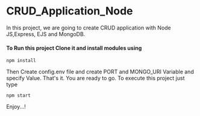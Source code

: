 # CRUD_Application_Node
In this project, we are going to create CRUD application with Node JS,Express, EJS and MongoDB.

#### To Run this project Clone it and install modules using
```
npm install
```

Then Create config.env file and create PORT and MONGO_URI Variable and specify Value.
That's it. You are ready to go. To execute this project just type
```
npm start
```

Enjoy...!